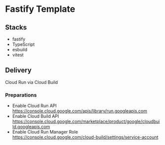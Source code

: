 # Fastify Template

## Stacks

- fastify
- TypeScript
- esbuild
- vitest

## Delivery

Cloud Run via Cloud Build

### Preparations

- Enable Cloud Run API https://console.cloud.google.com/apis/library/run.googleapis.com
- Enable Cloud Build API https://console.cloud.google.com/marketplace/product/google/cloudbuild.googleapis.com
- Enable Cloud Run Manager Role https://console.cloud.google.com/cloud-build/settings/service-account
